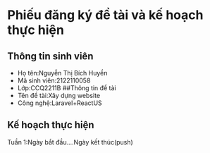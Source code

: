 # Phiếu đăng ký đề tài và kế hoạch thực hiện
## Thông tin sinh viên
- Họ tên:Nguyễn Thị Bích Huyền
- Mã sinh viên:2122110058
- Lớp:CCQ2211B
##Thông tin đề tài
- Tên đề tài:Xây dựng website
- Công nghệ:Laravel+ReactUS
## Kế hoạch thực hiện
Tuần 1:Ngày bắt đầu....Ngày kết thúc(push)



